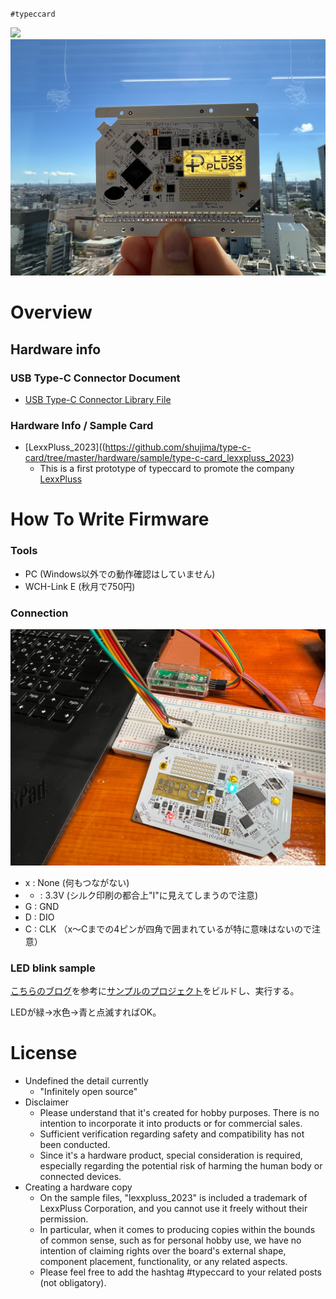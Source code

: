 
`#typeccard`

![](https://github.com/shujima/type-c-card/blob/master/img/card1.jpg)
![](https://github.com/shujima/type-c-card/blob/master/img/card2.jpg)



# Overview

## Hardware info

### USB Type-C Connector Document

* [USB Type-C Connector Library File](https://github.com/shujima/type-c-card/tree/master/hardware/lib_usb-type-c/)

### Hardware Info / Sample Card

* [LexxPluss_2023]((https://github.com/shujima/type-c-card/tree/master/hardware/sample/type-c-card_lexxpluss_2023)
  * This is a first prototype of typeccard to promote the company [LexxPluss](https://lexxpluss.com)

# How To Write Firmware

### Tools
* PC (Windows以外での動作確認はしていません)
* WCH-Link E (秋月で750円)

### Connection
![](https://github.com/shujima/type-c-card/blob/master/img/connection.jpg)


* x : None (何もつながない)
* + : 3.3V (シルク印刷の都合上"I"に見えてしまうので注意)
* G : GND
* D : DIO
* C : CLK
（x～Cまでの4ピンが四角で囲まれているが特に意味はないので注意）

### LED blink sample

[こちらのブログ](https://www.shujima.work/entry/2023/09/17/235534)を参考に[サンプルのプロジェクト](https://github.com/shujima/type-c-card/tree/master/sample/MoonRiverProject_L-chika)をビルドし、実行する。

LEDが緑→水色→青と点滅すればOK。

# License
* Undefined the detail currently
  * "Infinitely open source"
* Disclaimer
  * Please understand that it's created for hobby purposes. There is no intention to incorporate it into products or for commercial sales.
  * Sufficient verification regarding safety and compatibility has not been conducted.
  * Since it's a hardware product, special consideration is required, especially regarding the potential risk of harming the human body or connected devices.
* Creating a hardware copy
  * On the sample files, "lexxpluss_2023" is included a trademark of LexxPluss Corporation, and you cannot use it freely without their permission.
  * In particular, when it comes to producing copies within the bounds of common sense, such as for personal hobby use, we have no intention of claiming rights over the board's external shape, component placement, functionality, or any related aspects.
  * Please feel free to add the hashtag #typeccard to your related posts (not obligatory).
